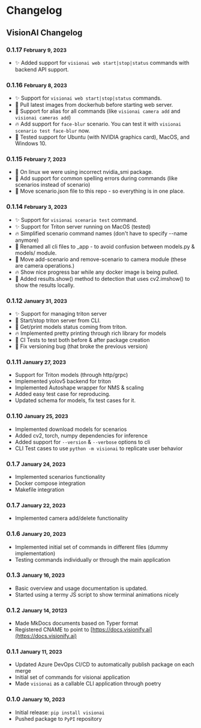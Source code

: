 # Changelog

## VisionAI Changelog

### **0.1.17** <small>February 9, 2023</small>

- ✨ Added support for `visionai web start|stop|status` commands with backend API support.


### **0.1.16** <small>February 8, 2023</small>

- ✨ Support for `visionai web start|stop|status` commands.
- 🎨 Pull latest images from dockerhub before starting web server.
- 🚚 Support for alias for all commands (like `visionai camera add` and `visionai cameras add`)
- 🔥 Add support for `face-blur` scenario. You can test it with `visionai scenario test face-blur` now.
- 📝 Tested support for Ubuntu (with NVIDIA graphics card), MacOS, and Windows 10.

### **0.1.15** <small>February 7, 2023</small>

- 🐛 On linux we were using incorrect nvidia_smi package.
- 🎨 Add support for common spelling errors during commands (like scenarios instead of scenario)
- 🚚 Move scenario.json file to this repo - so everything is in one place.

### **0.1.14** <small>February 3, 2023</small>

- ✨ Support for `visionai scenario test` command.
- ✨ Support for Triton server running on MacOS (tested)
- 🔥 Simplified scenario command names (don't have to specify --name anymore)
- 📝 Renamed all cli files to _app - to avoid confusion between models.py & models/ module.
- 📝 Move add-scenario and remove-scenario to camera module (these are camera operations.)
- 🔥 Show nice progress bar while any docker image is being pulled.
- 🧪 Added results.show() method to detection that uses cv2.imshow() to show the results locally.

### **0.1.12** <small>January 31, 2023</small>

- ✨ Support for managing triton server
- 🎨 Start/stop triton server from CLI.
- 📝 Get/print models status coming from triton.
- 🔥 Implemented pretty printing through rich library for models
- 🧪 CI Tests to test both before & after package creation
- 🐛 Fix versioning bug (that broke the previous version)

### **0.1.11** <small>January 27, 2023</small>

- Support for Triton models (through http/grpc)
- Implemented yolov5 backend for triton
- Implemented Autoshape wrapper for NMS & scaling
- Added easy test case for reproducing.
- Updated schema for models, fix test cases for it.

### **0.1.10** <small>January 25, 2023</small>

- Implemented download models for scenarios
- Added cv2, torch, numpy dependencies for inference
- Added support for `--version` & `--verbose` options to cli
- CLI Test cases to use `python -m visionai` to replicate user behavior

### **0.1.7** <small>January 24, 2023</small>

- Implemented scenarios functionality
- Docker compose integration
- Makefile integration

### **0.1.7** <small>January 22, 2023</small>

- Implemented camera add/delete functionality

### **0.1.6** <small>January 20, 2023</small>

- Implemented initial set of commands in different files (dummy implementation)
- Testing commands individually or through the main application

### **0.1.3** <small>January 16, 2023</small>

- Basic overview and usage documentation is updated.
- Started using a termy JS script to show terminal animations nicely

### **0.1.2** <small>January 14, 20123</small>

- Made MkDocs documents based on Typer format
- Registered CNAME to point to [https://docs.visionify.ai](https://docs.visionify.ai)

### **0.1.1** <small>January 11, 2023</small>

- Updated Azure DevOps CI/CD to automatically publish package on each merge
- Initial set of commands for visionai application
- Made `visionai` as a callable CLI application through poetry

### **0.1.0** <small>January 10, 2023</small>

- Initial release: `pip install visionai`
- Pushed package to `PyPI` repository
